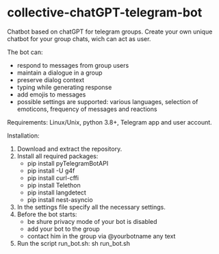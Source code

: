# collective-chatGPT-telegram-bot
Сhatbot based on chatGPT for telegram groups. 
Сreate your own unique chatbot for your group chats, wich can act as user.

The bot can:
- respond to messages from group users
- maintain a dialogue in a group
- preserve dialog context
- typing while generating response
- add emojis to messages
- possible settings are supported: various languages, selection of emoticons, frequency of messages and reactions

Requirements: Linux/Unix, python 3.8+, Telegram app and user account.

Installation:
1. Download and extract the repository.
2. Install all required packages:
   - pip install pyTelegramBotAPI
   - pip install -U g4f
   - pip install curl-cffi
   - pip install Telethon
   - pip install langdetect
   - pip install nest-asyncio
4. In the settings file specify all the necessary settings.
5. Before the bot starts:
   - be shure privacy mode of your bot is disabled
   - add your bot to the group
   - contact him in the group via @yourbotname any text
7. Run the script run_bot.sh:
   sh run_bot.sh
